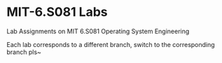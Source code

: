 # MIT-6.S081 Labs
Lab Assignments on MIT 6.S081 Operating System Engineering

Each lab corresponds to a different branch, switch to the corresponding branch pls~
